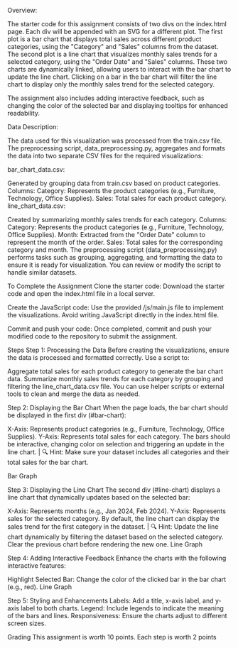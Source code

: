 Overview: 

The starter code for this assignment consists of two divs on the index.html page. Each div will be appended with an SVG for a different plot. The first plot is a bar chart that displays total sales across different product categories, using the "Category" and "Sales" columns from the dataset. The second plot is a line chart that visualizes monthly sales trends for a selected category, using the "Order Date" and "Sales" columns. These two charts are dynamically linked, allowing users to interact with the bar chart to update the line chart. Clicking on a bar in the bar chart will filter the line chart to display only the monthly sales trend for the selected category.

The assignment also includes adding interactive feedback, such as changing the color of the selected bar and displaying tooltips for enhanced readability.

Data Description:

The data used for this visualization was processed from the train.csv file. The preprocessing script, data_preprocessing.py, aggregates and formats the data into two separate CSV files for the required visualizations:

bar_chart_data.csv:

Generated by grouping data from train.csv based on product categories.
Columns:
Category: Represents the product categories (e.g., Furniture, Technology, Office Supplies).
Sales: Total sales for each product category.
line_chart_data.csv:

Created by summarizing monthly sales trends for each category.
Columns:
Category: Represents the product categories (e.g., Furniture, Technology, Office Supplies).
Month: Extracted from the "Order Date" column to represent the month of the order.
Sales: Total sales for the corresponding category and month.
The preprocessing script (data_preprocessing.py) performs tasks such as grouping, aggregating, and formatting the data to ensure it is ready for visualization. You can review or modify the script to handle similar datasets.

To Complete the Assignment
Clone the starter code: Download the starter code and open the index.html file in a local server.

Create the JavaScript code: Use the provided /js/main.js file to implement the visualizations. Avoid writing JavaScript directly in the index.html file.

Commit and push your code: Once completed, commit and push your modified code to the repository to submit the assignment.

Steps Step 1: Processing the Data Before creating the visualizations, ensure the data is processed and formatted correctly. Use a script to:

Aggregate total sales for each product category to generate the bar chart data. Summarize monthly sales trends for each category by grouping and filtering the line_chart_data.csv file. You can use helper scripts or external tools to clean and merge the data as needed.

Step 2: Displaying the Bar Chart When the page loads, the bar chart should be displayed in the first div (#bar-chart):

X-Axis: Represents product categories (e.g., Furniture, Technology, Office Supplies). Y-Axis: Represents total sales for each category. The bars should be interactive, changing color on selection and triggering an update in the line chart. | 🔍 Hint: Make sure your dataset includes all categories and their total sales for the bar chart.

Bar Graph

Step 3: Displaying the Line Chart The second div (#line-chart) displays a line chart that dynamically updates based on the selected bar:

X-Axis: Represents months (e.g., Jan 2024, Feb 2024). Y-Axis: Represents sales for the selected category. By default, the line chart can display the sales trend for the first category in the dataset. | 🔍 Hint: Update the line chart dynamically by filtering the dataset based on the selected category. Clear the previous chart before rendering the new one. Line Graph

Step 4: Adding Interactive Feedback Enhance the charts with the following interactive features:

Highlight Selected Bar: Change the color of the clicked bar in the bar chart (e.g., red). Line Graph

Step 5: Styling and Enhancements Labels: Add a title, x-axis label, and y-axis label to both charts. Legend: Include legends to indicate the meaning of the bars and lines. Responsiveness: Ensure the charts adjust to different screen sizes.

Grading
This assignment is worth 10 points. Each step is worth 2 points
